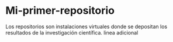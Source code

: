 # Mi-primer-repositorio
Los repositorios son instalaciones virtuales donde se depositan los resultados de la investigación científica.
linea adicional
